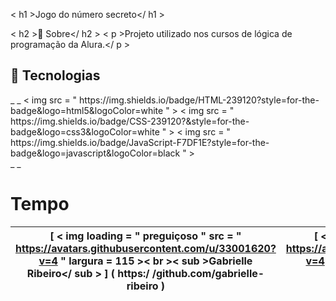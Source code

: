 < h1 >Jogo do número secreto</ h1 >

< h2 >🔖 Sobre</ h2 >
< p >Projeto utilizado nos cursos de lógica de programação da Alura.</ p >

## 🚀 Tecnologias
<div> _ _
  < img  src = " https://img.shields.io/badge/HTML-239120?style=for-the-badge&logo=html5&logoColor=white " >
  < img  src = " https://img.shields.io/badge/CSS-239120?&style=for-the-badge&logo=css3&logoColor=white " >
  < img  src = " https://img.shields.io/badge/JavaScript-F7DF1E?style=for-the-badge&logo=javascript&logoColor=black " >
</div> _ _

# Tempo

|  [ < img  loading = " preguiçoso "  src = " https://avatars.githubusercontent.com/u/33001620?v=4 "  largura = 115 >< br >< sub >Gabrielle Ribeiro</ sub > ] ( https:/ /github.com/gabrielle-ribeiro )  |   [ < img  loading = " preguiçoso "  src = " https://avatars.githubusercontent.com/u/522931?v=4 "  largura = 115 >< br >< sub >Rodrigo Caneppele</ sub > ] ( https:/ /github.com/rcaneppele )  |
| :---: | :---: |

